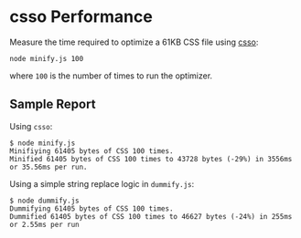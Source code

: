 # csso Performance

Measure the time required to optimize a 61KB CSS file using [csso](https://github.com/css/csso):

    node minify.js 100

where `100` is the number of times to run the optimizer.

## Sample Report

Using `csso`:

    $ node minify.js
    Minifiying 61405 bytes of CSS 100 times.
    Minified 61405 bytes of CSS 100 times to 43728 bytes (-29%) in 3556ms or 35.56ms per run.

Using a simple string replace logic in `dummify.js`:

    $ node dummify.js
    Dummifying 61405 bytes of CSS 100 times.
    Dummified 61405 bytes of CSS 100 times to 46627 bytes (-24%) in 255ms or 2.55ms per run
